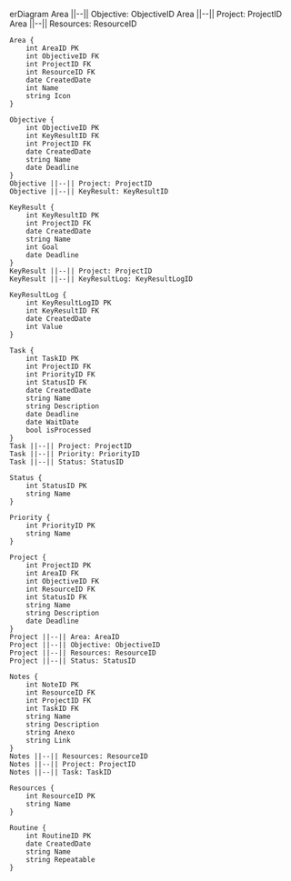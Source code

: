 erDiagram
    Area ||--|| Objective: ObjectiveID
    Area ||--|| Project: ProjectID
    Area ||--|| Resources: ResourceID

    Area {
        int AreaID PK
        int ObjectiveID FK
        int ProjectID FK
        int ResourceID FK
        date CreatedDate
        int Name
        string Icon
    }
    
    Objective {
        int ObjectiveID PK
        int KeyResultID FK
        int ProjectID FK
        date CreatedDate 
        string Name 
        date Deadline 
    }
    Objective ||--|| Project: ProjectID
    Objective ||--|| KeyResult: KeyResultID

    KeyResult {
        int KeyResultID PK
        int ProjectID FK
        date CreatedDate
        string Name 
        int Goal 
        date Deadline 
    }
    KeyResult ||--|| Project: ProjectID
    KeyResult ||--|| KeyResultLog: KeyResultLogID

    KeyResultLog {
        int KeyResultLogID PK
        int KeyResultID FK
        date CreatedDate
        int Value
    }

    Task {
        int TaskID PK
        int ProjectID FK
        int PriorityID FK
        int StatusID FK
        date CreatedDate
        string Name
        string Description
        date Deadline
        date WaitDate
        bool isProcessed
    }
    Task ||--|| Project: ProjectID
    Task ||--|| Priority: PriorityID 
    Task ||--|| Status: StatusID

    Status {
        int StatusID PK
        string Name
    }

    Priority {
        int PriorityID PK
        string Name
    }

    Project {
        int ProjectID PK
        int AreaID FK
        int ObjectiveID FK
        int ResourceID FK
        int StatusID FK
        string Name
        string Description
        date Deadline
    }
    Project ||--|| Area: AreaID
    Project ||--|| Objective: ObjectiveID
    Project ||--|| Resources: ResourceID
    Project ||--|| Status: StatusID

    Notes {
        int NoteID PK
        int ResourceID FK
        int ProjectID FK
        int TaskID FK
        string Name
        string Description
        string Anexo
        string Link
    }
    Notes ||--|| Resources: ResourceID
    Notes ||--|| Project: ProjectID
    Notes ||--|| Task: TaskID

    Resources {
        int ResourceID PK
        string Name
    }

    Routine {
        int RoutineID PK
        date CreatedDate
        string Name
        string Repeatable
    }
